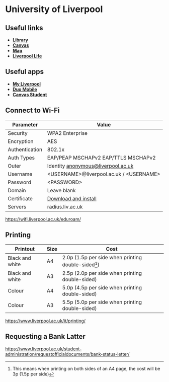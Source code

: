 # University of Liverpool

## Useful links

- [**Library**](https://libguides.liverpool.ac.uk/library/)
- [**Canvas**](https://canvas.liverpool.ac.uk/)
- [**Map**](https://www.liverpool.ac.uk/files/docs/maps/liverpool-university-campus-map.pdf)
- [**Liverpool Life**](https://my.liverpool.ac.uk/)

## Useful apps

- [**My Liverpool**](https://play.google.com/store/apps/details?id=uk.ac.liverpool.welcomeweek)
- [**Duo Mobile**](https://play.google.com/store/apps/details?id=com.duosecurity.duomobile)
- [**Canvas Student**](https://play.google.com/store/apps/details?id=com.instructure.candroid)

## Connect to Wi-Fi

| Parameter      | Value                                                                                                   |
| -------------- | ------------------------------------------------------------------------------------------------------- |
| Security       | WPA2 Enterprise                                                                                         |
| Encryption     | AES                                                                                                     |
| Authentication | 802.1x                                                                                                  |
| Auth Types     | EAP/PEAP MSCHAPv2  EAP/TTLS MSCHAPv2                                                                    |
| Outer          | Identity <anonymous@liverpool.ac.uk>                                                                    |
| Username       | \<USERNAME>@liverpool.ac.uk / \<USERNAME>                                                               |
| Password       | \<PASSWORD>                                                                                             |
| Domain         | Leave blank                                                                                             |
| Certificate    | [Download and install](https://wifi.liverpool.ac.uk/media/wirelesslivacuk/certificates/certificate.cer) |
| Servers        | radius.liv.ac.uk                                                                                        |

<https://wifi.liverpool.ac.uk/eduroam/>

## Printing

| Printout        | Size | Cost                                                |
| --------------- | ---- | --------------------------------------------------- |
| Black and white | A4   | 2.0p (1.5p per side when printing double-sided[^1]) |
| Black and white | A3   | 2.5p (2.0p per side when printing double-sided)     |
| Colour          | A4   | 5.0p  (4.5p per side when printing double-sided)    |
| Colour          | A3   | 5.5p  (5.0p per side when printing double-sided)    |

<https://www.liverpool.ac.uk/it/printing/>

## Requesting a Bank Latter

<https://www.liverpool.ac.uk/student-administration/requestofficialdocuments/bank-status-letter/>

[^1]: This means when printing on both sides of an A4 page, the cost will be 3p (1.5p per side)
